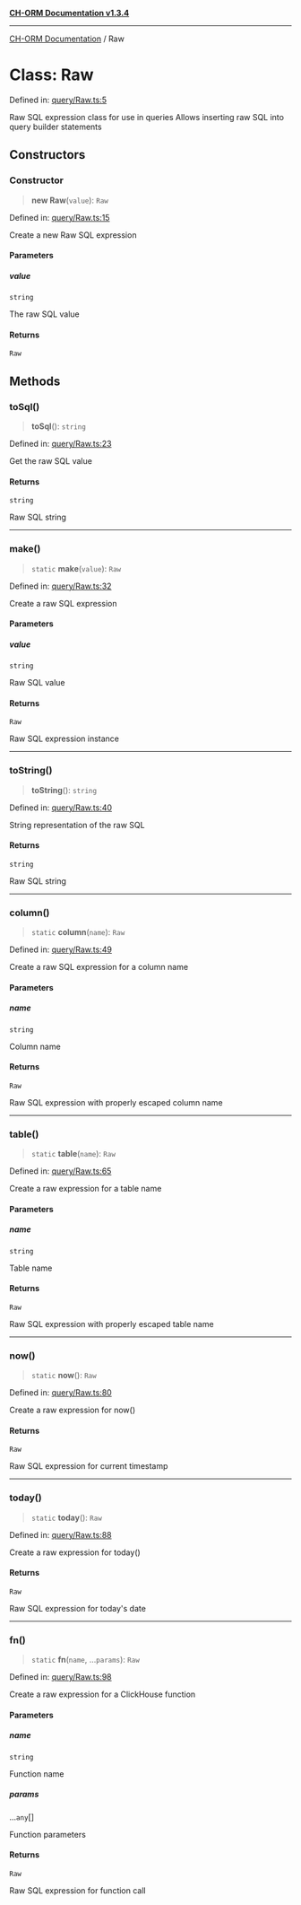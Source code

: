 [**CH-ORM Documentation v1.3.4**](../README.md)

***

[CH-ORM Documentation](../globals.md) / Raw

# Class: Raw

Defined in: [query/Raw.ts:5](https://github.com/iarayan/ch-orm/blob/main/src/query/Raw.ts#L5)

Raw SQL expression class for use in queries
Allows inserting raw SQL into query builder statements

## Constructors

### Constructor

> **new Raw**(`value`): `Raw`

Defined in: [query/Raw.ts:15](https://github.com/iarayan/ch-orm/blob/main/src/query/Raw.ts#L15)

Create a new Raw SQL expression

#### Parameters

##### value

`string`

The raw SQL value

#### Returns

`Raw`

## Methods

### toSql()

> **toSql**(): `string`

Defined in: [query/Raw.ts:23](https://github.com/iarayan/ch-orm/blob/main/src/query/Raw.ts#L23)

Get the raw SQL value

#### Returns

`string`

Raw SQL string

***

### make()

> `static` **make**(`value`): `Raw`

Defined in: [query/Raw.ts:32](https://github.com/iarayan/ch-orm/blob/main/src/query/Raw.ts#L32)

Create a raw SQL expression

#### Parameters

##### value

`string`

Raw SQL value

#### Returns

`Raw`

Raw SQL expression instance

***

### toString()

> **toString**(): `string`

Defined in: [query/Raw.ts:40](https://github.com/iarayan/ch-orm/blob/main/src/query/Raw.ts#L40)

String representation of the raw SQL

#### Returns

`string`

Raw SQL string

***

### column()

> `static` **column**(`name`): `Raw`

Defined in: [query/Raw.ts:49](https://github.com/iarayan/ch-orm/blob/main/src/query/Raw.ts#L49)

Create a raw SQL expression for a column name

#### Parameters

##### name

`string`

Column name

#### Returns

`Raw`

Raw SQL expression with properly escaped column name

***

### table()

> `static` **table**(`name`): `Raw`

Defined in: [query/Raw.ts:65](https://github.com/iarayan/ch-orm/blob/main/src/query/Raw.ts#L65)

Create a raw expression for a table name

#### Parameters

##### name

`string`

Table name

#### Returns

`Raw`

Raw SQL expression with properly escaped table name

***

### now()

> `static` **now**(): `Raw`

Defined in: [query/Raw.ts:80](https://github.com/iarayan/ch-orm/blob/main/src/query/Raw.ts#L80)

Create a raw expression for now()

#### Returns

`Raw`

Raw SQL expression for current timestamp

***

### today()

> `static` **today**(): `Raw`

Defined in: [query/Raw.ts:88](https://github.com/iarayan/ch-orm/blob/main/src/query/Raw.ts#L88)

Create a raw expression for today()

#### Returns

`Raw`

Raw SQL expression for today's date

***

### fn()

> `static` **fn**(`name`, ...`params`): `Raw`

Defined in: [query/Raw.ts:98](https://github.com/iarayan/ch-orm/blob/main/src/query/Raw.ts#L98)

Create a raw expression for a ClickHouse function

#### Parameters

##### name

`string`

Function name

##### params

...`any`[]

Function parameters

#### Returns

`Raw`

Raw SQL expression for function call
